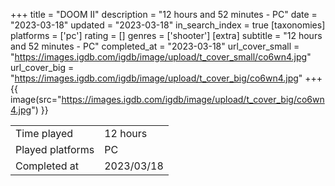 +++
title = "DOOM II"
description = "12 hours and 52 minutes - PC"
date = "2023-03-18"
updated = "2023-03-18"
in_search_index = true
[taxonomies]
platforms = ['pc']
rating = []
genres = ['shooter']
[extra]
subtitle = "12 hours and 52 minutes - PC"
completed_at = "2023-03-18"
url_cover_small = "https://images.igdb.com/igdb/image/upload/t_cover_small/co6wn4.jpg"
url_cover_big = "https://images.igdb.com/igdb/image/upload/t_cover_big/co6wn4.jpg"
+++
{{ image(src="https://images.igdb.com/igdb/image/upload/t_cover_big/co6wn4.jpg") }}

|              |            |
| ------------ | ---------- |
| Time played  | 12 hours |
| Played platforms    | PC |
| Completed at | 2023/03/18 |


